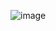 ![image](https://github.com/FIAP-2024-3SIS/checkpointMicroservicoMachineMonsters/assets/123478633/76280fe7-7713-4f36-8fb0-2ff427db6e1c)
